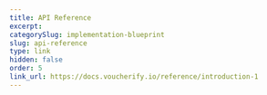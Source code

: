 ```yaml
---
title: API Reference
excerpt: 
categorySlug: implementation-blueprint
slug: api-reference
type: link
hidden: false
order: 5
link_url: https://docs.voucherify.io/reference/introduction-1
---
```

